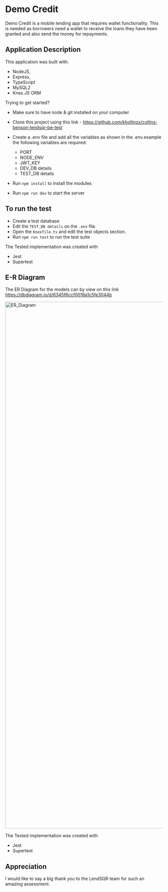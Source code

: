 # Demo Credit
Demo Credit is a mobile lending app that requires wallet functionality. This is needed as borrowers need a wallet to receive the loans they have been granted and also send the money for repayments.

## Application Description

This application was built with:
- NodeJS, 
- Express, 
- TypeScript 
- MySQL2 
- Knex.JS ORM

Trying to get started?

- Make sure to have node & git installed on your computer
- Clone this project using this link - <https://github.com/khollinzx/collins-benson-lendsqr-be-test>
- Create a .env file and add all the variables as shown in the .env.example
  the following variables are required:
    - PORT
    - NODE_ENV
    - JWT_KEY
    - DEV_DB details
    - TEST_DB details

- Run `npm install` to install the modules
- Run `npm run dev` to start the server

## To run the test
- Create a test database
- Edit the `TEST_DB details` on the `.env` file.
- Open the `Knexfile.ts` and edit the test objects section.
- Run `npm run test` to run the test suite


The Tested implementation was created with

- Jest
- Supertest

## E-R Diagram

The ER Diagram for the models can by view on this link <https://dbdiagram.io/d/6345f6ccf0018a1c5fe3044b>

<img width="1678" alt="ER_Diagram" src="https://user-images.githubusercontent.com/44474846/195743850-c451d6e0-34c1-4784-bb3b-933769c2f4a2.png">



The Tested implementation was created with

- Jest
- Supertest

## Appreciation
I would like to say a big thank you to the LendSQR team for such an amazing assessment.
